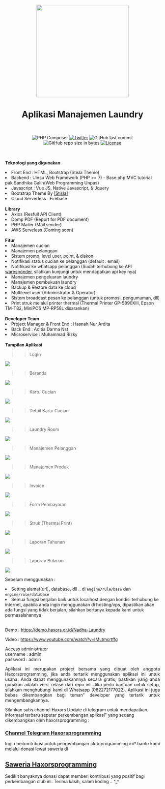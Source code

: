 <p align="center">
<img src='https://s3-id-jkt-1.kilatstorage.id/nadhamedia/logo/nadha_laundry_new.png' width='300px'>
</p>
<h1 align="center">Aplikasi Manajemen Laundry</h1>
<br>
<span align="center">

![PHP Composer](https://github.com/haxorsprogramming/Nadha-Laundry/workflows/PHP%20Composer/badge.svg) [![Twitter](https://img.shields.io/twitter/follow/nadha_alditha.svg?style=social&label=Follow)](https://twitter.com/intent/follow?screen_name=nadha_alditha) ![GitHub last commit](https://img.shields.io/github/last-commit/haxorsprogramming/Nadha-Laundry.svg) ![GitHub repo size in bytes](https://img.shields.io/github/repo-size/badges/shields.svg) [![License](https://img.shields.io/github/license/haxorsprogramming/Nadha-Laundry.svg)](LICENSE)

</span>

<br/><br/>
<b>Teknologi yang digunakan</b>
<li>Front End : HTML, Bootstrap (Stisla Theme)</li>
<li>Backend : Uinsu Web Framework (PHP >= 7) - Base php MVC tutorial pak Sandhika Galih(Web Programming Unpas)</li>
<li>Javascript : Vue JS, Native Javascript, & Jquery</li>
<li>Bootstrap Theme By <a href='https://demo.getstisla.com/index.html'>[Stisla]</a></li>
<li>Cloud Serverless : Firebase</li>
<br/>
<b>Library</b>
<li>Axios (Resfull API Client)</li>
<li>Domp PDF (Report for PDF document)</li>
<li>PHP Mailer (Mail sender)</li>
<li>AWS Serveless (Coming soon)</li>
<br/>
<b>Fitur</b>
<li> Manajemen cucian</li>
<li> Manajemen pelanggan</li>
<li> Sistem promo, level user, point, & diskon</li>
<li> Notifikasi status cucian ke pelanggan (default : email)</li>
<li> Notifikasi ke whatsapp pelanggan (Sudah terhubung ke API <a href='https://waresponder.co.id'>waresponder</a>, silahkan kunjungi untuk mendapatkan api key nya)</li>
<li> Manajemen pengeluaran laundry</li>
<li> Manajemen pembukuan laundry</li>
<li> Backup & Restore data ke cloud</li>
<li> Multilevel user (Administrator & Operator)</li>
<li> Sistem broadcast pesan ke pelanggan (untuk promosi, pengumuman, dll)</li>
<li> Print struk melalui printer thermal (Thermal Printer GP-5890XIII, Epson TM-T82, MiniPOS MP-RP58L disarankan)</li>
<br/>
<b>Developer Team</b>
<li> Project Manager & Front End : Hasnah Nur Ardita</li>
<li> Back End : Aditia Darma Nst</li>
<li> Microservice : Muhammad Rizky</li>
<br/>
<b>Tampilan Aplikasi</b>
<br/>

>> Login

<img src='https://s3-id-jkt-1.kilatstorage.id/nadhamedia/screenshoot/Nadha-Laundry/login.png'>

>> Beranda

<img src='https://s3-id-jkt-1.kilatstorage.id/nadhamedia/screenshoot/Nadha-Laundry/beranda.png'>

>> Kartu Cucian

<img src='https://s3-id-jkt-1.kilatstorage.id/nadhamedia/screenshoot/Nadha-Laundry/kartu_laundry.png'>

>> Detail Kartu Cucian 

<img src='https://s3-id-jkt-1.kilatstorage.id/nadhamedia/screenshoot/Nadha-Laundry/detail_kartu_laundry.png'>

>> Laundry Room

<img src='https://s3-id-jkt-1.kilatstorage.id/nadhamedia/screenshoot/Nadha-Laundry/laundry_room.png'>

>> Manajemen Pelanggan

<img src='https://s3-id-jkt-1.kilatstorage.id/nadhamedia/screenshoot/Nadha-Laundry/manajemen_pelanggan.png'>

>> Manajemen Produk

<img src='https://s3-id-jkt-1.kilatstorage.id/nadhamedia/screenshoot/Nadha-Laundry/manajemen_produk.png'>

>> Invoice

<img src='https://s3-id-jkt-1.kilatstorage.id/nadhamedia/screenshoot/Nadha-Laundry/invoice.png'>

>> Form Pembayaran

<img src='https://s3-id-jkt-1.kilatstorage.id/nadhamedia/screenshoot/Nadha-Laundry/pembayaran.png'>

>> Struk (Thermal Print)

<img src='https://s3-id-jkt-1.kilatstorage.id/nadhamedia/screenshoot/Nadha-Laundry/print_struk.png'>

>> Laporan Tahunan

<img src='https://s3-id-jkt-1.kilatstorage.id/nadhamedia/screenshoot/Nadha-Laundry/laporan_tahunan.png'>

>> Laporan Bulanan 

<img src='https://s3-id-jkt-1.kilatstorage.id/nadhamedia/screenshoot/Nadha-Laundry/laporan_bulanan.png'>

<br/>

Sebelum menggunakan : <br/>
<li> Setting alamat(url), database, dll ..  di <code>engine/rule/base</code> dan <code>engine/rule/database</code> </li>
<li> Semua fungsi berjalan baik untuk localhost dengan kondisi terhubung ke internet, apabila anda ingin menggunakan di hosting/vps, dipastikan akan ada fungsi yang tidak berjalan, silahkan bertanya kepada kami untuk permasalahannya</li>
<br/>

Demo : https://demo.haxors.or.id/Nadha-Laundry

Video : https://www.youtube.com/watch?v=IMLtmcrtffg

Access administrator<br/>
username : admin<br/>
password : admin<br/>
<p align='justify'>
Aplikasi ini merupakan project bersama yang dibuat oleh anggota Haxorsprogramming, jika anda tertarik menggunakan aplikasi ini untuk usaha. Anda dapat menggunakannnya secara gratis, pastikan yang anda gunakan adalah versi relase dari repo ini. Jika perlu bantuan untuk setup, silahkan menghubungi kami di Whatsapp (082272177022). Aplikasi ini juga bebas dikembangkan bagi teman" developer yang tertarik untuk mengembangkannya.
</p>

Silahkan subs channel Haxors Update di telegram untuk mendapatkan informasi terbaru seputar perkembangan aplikasi" yang sedang dikembangkan oleh haxorsprogramming : 
<h3><a href='https://t.me/haxorsupdate'>Channel Telegram Haxorsprogramming</a></h3>

<p align='justify'>
Ingin berkontribusi untuk pengembangan club programming ini? bantu kami melalui donasi lewat saweria di <h2><a href='https://saweria.co/donate/haxorsprogramming'>Saweria Haxorsprogramming</a></h2>Sedikit banyaknya donasi dapat memberi kontribusi yang positif bagi perkembangan club ini. Terima kasih, salam koding .. ^_^
</p>
